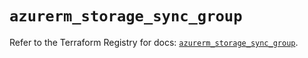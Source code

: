 # `azurerm_storage_sync_group`

Refer to the Terraform Registry for docs: [`azurerm_storage_sync_group`](https://registry.terraform.io/providers/hashicorp/azurerm/4.6.0/docs/resources/storage_sync_group).
